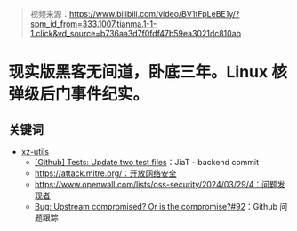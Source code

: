 > 视频来源：https://www.bilibili.com/video/BV1tFpLeBE1y/?spm_id_from=333.1007.tianma.1-1-1.click&vd_source=b736aa3d7f0fdf47b59ea3021dc810ab

# 现实版黑客无间道，卧底三年。Linux 核弹级后门事件纪实。

## 关键词

- [xz-utils](https://github.com/tukaani-project/xz)
  - [[Github] Tests: Update two test files](https://github.com/tukaani-project/xz/commit/6e636819e8f070330d835fce46289a3ff72a7b89)：JiaT - backend commit
  - https://attack.mitre.org/：开放网络安全
  - https://www.openwall.com/lists/oss-security/2024/03/29/4：问题发现者
  - [Bug: Upstream compromised? Or is the compromise?#92](https://github.com/tukaani-project/xz/issues/92)：Github 问题跟踪



